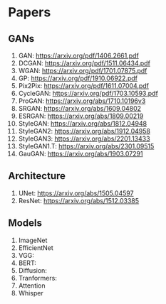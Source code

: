 # Papers
## GANs
  1. GAN: https://arxiv.org/pdf/1406.2661.pdf
  1. DCGAN: https://arxiv.org/pdf/1511.06434.pdf
  1. WGAN: https://arxiv.org/pdf/1701.07875.pdf
  1. GP: https://arxiv.org/pdf/1910.06922.pdf
  1. Pix2Pix: https://arxiv.org/pdf/1611.07004.pdf
  1. CycleGAN: https://arxiv.org/pdf/1703.10593.pdf
  1. ProGAN: https://arxiv.org/abs/1710.10196v3
  1. SRGAN: https://arxiv.org/abs/1609.04802
  1. ESRGAN: https://arxiv.org/abs/1809.00219
  1. StyleGAN: https://arxiv.org/abs/1812.04948
  1. StyleGAN2: https://arxiv.org/abs/1912.04958
  1. StyleGAN3: https://arxiv.org/abs/2201.13433
  1. StyleGAN1.T: https://arxiv.org/abs/2301.09515
  1. GauGAN: https://arxiv.org/abs/1903.07291

## Architecture
  1. UNet: https://arxiv.org/abs/1505.04597
  1. ResNet: https://arxiv.org/abs/1512.03385
## Models
  1. ImageNet
  1. EfficientNet
  1. VGG:
  1. BERT:
  1. Diffusion:
  1. Tranformers:
  1. Attention
  1. Whisper
